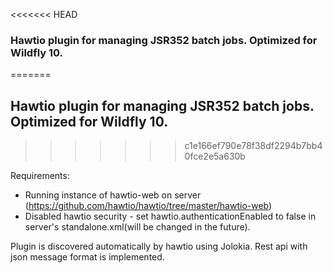 <<<<<<< HEAD
### Hawtio plugin for managing JSR352 batch jobs. Optimized for Wildfly 10.
=======
## Hawtio plugin for managing JSR352 batch jobs. Optimized for Wildfly 10.
>>>>>>> c1e166ef790e78f38df2294b7bb40fce2e5a630b

Requirements: 
 - Running instance of hawtio-web on server (https://github.com/hawtio/hawtio/tree/master/hawtio-web)
 - Disabled hawtio security - set hawtio.authenticationEnabled to false in server's standalone.xml(will be changed in the future).

Plugin is discovered automatically by hawtio using Jolokia. Rest api with json message format is implemented.
